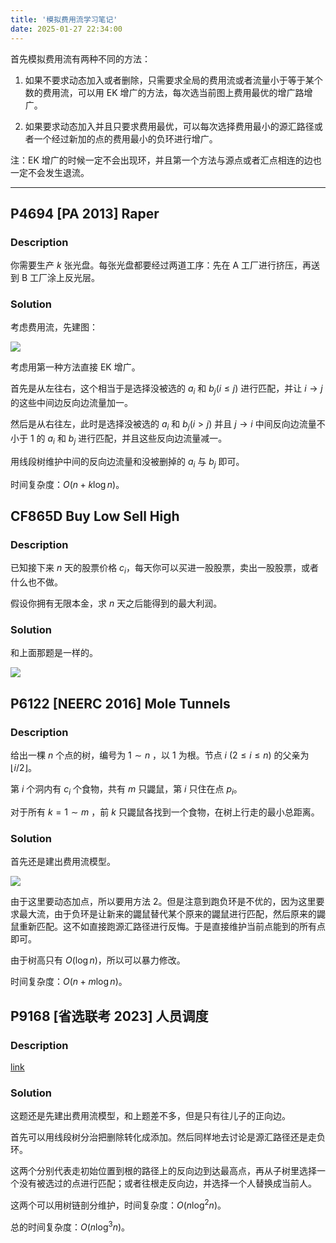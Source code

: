 ```yaml
---
title: '模拟费用流学习笔记'
date: 2025-01-27 22:34:00
---
```


首先模拟费用流有两种不同的方法：

1. 如果不要求动态加入或者删除，只需要求全局的费用流或者流量小于等于某个数的费用流，可以用 EK 增广的方法，每次选当前图上费用最优的增广路增广。

2. 如果要求动态加入并且只要求费用最优，可以每次选择费用最小的源汇路径或者一个经过新加的点的费用最小的负环进行增广。

注：EK 增广的时候一定不会出现环，并且第一个方法与源点或者汇点相连的边也一定不会发生退流。

---

## P4694 [PA 2013] Raper

### Description

你需要生产 $k$ 张光盘。每张光盘都要经过两道工序：先在 A 工厂进行挤压，再送到 B 工厂涂上反光层。

### Solution

考虑费用流，先建图：

![](https://cdn.luogu.com.cn/upload/image_hosting/zaome6dh.png)

考虑用第一种方法直接 EK 增广。

首先是从左往右，这个相当于是选择没被选的 $a_i$ 和 $b_j(i\leq j)$ 进行匹配，并让 $i\to j$ 的这些中间边反向边流量加一。

然后是从右往左，此时是选择没被选的 $a_i$ 和 $b_j(i>j)$ 并且 $j\to i$ 中间反向边流量不小于 $1$ 的 $a_i$ 和 $b_j$ 进行匹配，并且这些反向边流量减一。

用线段树维护中间的反向边流量和没被删掉的 $a_i$ 与 $b_j$ 即可。

时间复杂度：$O(n+k\log n)$。

## CF865D Buy Low Sell High

### Description

已知接下来 $n$ 天的股票价格 $c_i$，每天你可以买进一股股票，卖出一股股票，或者什么也不做。

假设你拥有无限本金，求 $n$ 天之后能得到的最大利润。

### Solution

和上面那题是一样的。

![](https://cdn.luogu.com.cn/upload/image_hosting/9mmyodx9.png)

## P6122 [NEERC 2016] Mole Tunnels

### Description

给出一棵 $n$ 个点的树，编号为 $1\sim n$ ，以 $1$ 为根。节点 $i\ (2\leq i\leq n)$ 的父亲为 $\lfloor i/2\rfloor$。

第 $i$ 个洞内有 $c_i$ 个食物，共有 $m$ 只鼹鼠，第 $i$ 只住在点 $p_i$。

对于所有 $k=1\sim m$ ，前 $k$ 只鼹鼠各找到一个食物，在树上行走的最小总距离。

### Solution

首先还是建出费用流模型。

![](https://cdn.luogu.com.cn/upload/image_hosting/ta4sbsh4.png)

由于这里要动态加点，所以要用方法 2。但是注意到跑负环是不优的，因为这里要求最大流，由于负环是让新来的鼹鼠替代某个原来的鼹鼠进行匹配，然后原来的鼹鼠重新匹配。这不如直接跑源汇路径进行反悔。于是直接维护当前点能到的所有点即可。

由于树高只有 $O(\log n)$，所以可以暴力修改。

时间复杂度：$O(n+m\log n)$。

## P9168 [省选联考 2023] 人员调度

### Description

[link](https://www.luogu.com.cn/problem/P9168)

### Solution

这题还是先建出费用流模型，和上题差不多，但是只有往儿子的正向边。

首先可以用线段树分治把删除转化成添加。然后同样地去讨论是源汇路径还是走负环。

这两个分别代表走初始位置到根的路径上的反向边到达最高点，再从子树里选择一个没有被选过的点进行匹配；或者往根走反向边，并选择一个人替换成当前人。

这两个可以用树链剖分维护，时间复杂度：$O(n\log^2 n)$。

总的时间复杂度：$O(n\log^3 n)$。